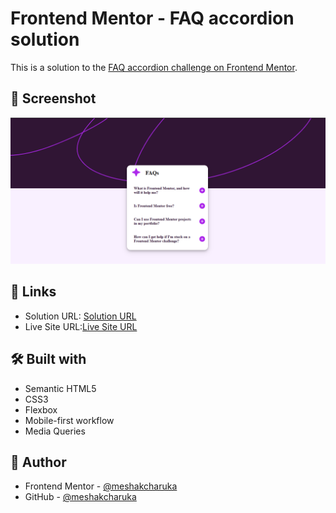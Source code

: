 # Frontend Mentor - FAQ accordion solution

This is a solution to the [FAQ accordion challenge on Frontend Mentor](https://www.frontendmentor.io/challenges/faq-accordion-wyfFdeBwBz). 

## 📸 Screenshot

![Screenshot](https://github.com/Meshak-Charuka/FAQ-accordion/blob/main/Screenshot%202025-07-16%20140658.png)

## 🔗 Links

- Solution URL: [Solution URL](https://github.com/Meshak-Charuka/FAQ-accordion)
- Live Site URL:[Live Site URL](https://faq-accordion-kappa-seven.vercel.app/)

## 🛠️ Built with

- Semantic HTML5
- CSS3
- Flexbox
- Mobile-first workflow
- Media Queries

## 👤 Author

- Frontend Mentor - [@meshakcharuka](https://www.frontendmentor.io/profile/Meshak-Charuka)
- GitHub - [@meshakcharuka](https://github.com/Meshak-Charuka)
